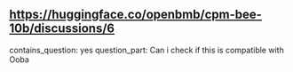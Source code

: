 ## https://huggingface.co/openbmb/cpm-bee-10b/discussions/6

contains_question: yes
question_part: Can i check if this is compatible with Ooba